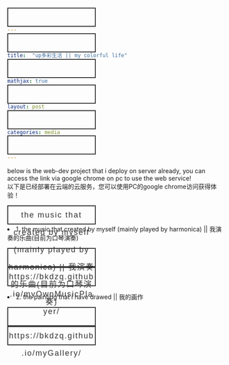 ```yaml
---
title:  "up多彩生活 || my colorful life"
mathjax: true
layout: post
categories: media
---
```


<head>

<style>
  <!-- fany button -->
  .wrapper1{
  position: fixed;
  top: 50%;
  left: 50%;
  transform: translate(-50%, -50%);
}

a{
  display: block;
  width: 200px;
  height: 40px;
  line-height: 40px;
  font-size: 18px;
  font-family: sans-serif;
  text-decoration: none;
  color: #333;
  border: 2px solid #333;
  letter-spacing: 2px;
  text-align: center;
  position: relative;
  transition: all .35s;
}

a span{
  position: relative;
  z-index: 2;
}

a:after{
  position: absolute;
  content: "";
  top: 0;
  left: 0;
  width: 0;
  height: 100%;
  background: #ff003b;
  transition: all .35s;
}

a:hover{
  color: #fff;
}

a:hover:after{
  width: 100%;
}
  
<!--   fancy button -->
</style>

</head>

below is the web-dev project that i deploy on server already, you can access the link via google chrome on pc to use the web service!
<br>
以下是已经部署在云端的云服务，您可以使用PC的google chrome访问获得体验！



<div class="wrapper1">
  <a href="https://bkdzq.github.io/myOwnMusicPlayer/"><span>the music that created by myself (mainly played by harmonica) || 我演奏的乐曲(目前为口琴演奏)</span></a>
</div>

<li  color = "red">1. the music that created by myself (mainly played by harmonica) || 我演奏的乐曲(目前为口琴演奏)</li>

<a href = "https://bkdzq.github.io/myOwnMusicPlayer/">https://bkdzq.github.io/myOwnMusicPlayer/</a>


<li  color = "red">2. the painting that i have drawed || 我的画作</li>

<a href = "https://bkdzq.github.io/myGallery/">https://bkdzq.github.io/myGallery/</a>
